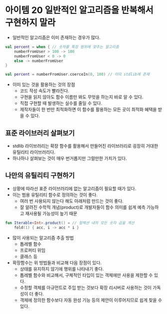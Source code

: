 # 아이템 20 일반적인 알고리즘을 반복해서 구현하지 말라
- 일반적인 알고리즘은 이미 존재하는 경우가 많다.

```kotlin
val percent = when { // 숫자를 특정 범위에 맞추는 알고리즘
	numberFromUser > 100 -> 100
	numberFromUser < 0 -> 0 
	else -> numberFromUser
}

val percent = numberFromUser.coerceIn(0, 100) // 이미 stdlib에 존재
```

- 이미 있는 것을 활용하는 것의 장점
    - 코드 작성 속도가 빨라진다.
    - 구현을 읽지 않아도 함수 이름만 봐도 무엇을 하는지 바로 알 수 있다.
    - 직접 구현할 때 발생하는 실수를 줄일 수 있다.
    - 제작자들이 한 번만 최적화하면 이 함수를 활용하는 모든 곳이 최적화 혜택을 받을 수 있다.

## 표준 라이브러리 살펴보기

- stdlib 라이브러리는 확장 함수를 활용해서 만들어진 라이브러리로 굉장히 거대한 유틸리티 라이브러리다.
- 하나하나 살펴보는 것이 매우 번거롭지만 그럴만한 가치가 있다.

## 나만의 유틸리티 구현하기

- 상황에 따라선 표준 라이브러리에 없는 알고리즘이 필요할 때가 있다.
- 이는 범용 유틸리티 함수로 정의하는 것이 좋다.
    - 여러 번 사용되지 않는다 해도 아래처럼 만드는 것이 좋다.
    - 잘 알려진 수학적 개념(product)로 개발자들이 함수 의미를 쉽게 예측 가능하고 재사용될 가능성이 높기 때문

```kotlin
fun Iterable<Int>.product() = // 컬렉션 내의 모든 숫자 곱을 계산
	fold(1) { acc, i -> acc * i } 
```

- 많이 사용되는 알고리즘 추출 방법
    - 톱레벨 함수
    - 프로퍼티 위임
    - 클래스 등
- 확장함수는 위 방법들과 비교해 다음 장점이 있다.
    - 상태를 유지하지 않기에 행위를 나타내기 좋다.
    - 톱레벨 함수와 비교해서, 구체적인 타입이 있는 객체에만 사용을 제한할 수 있다.
    - 수정할 객체를 아규먼트로 주입 받는 것보다 확장 리시버로 사용하는 것이 가독성이 더 좋다.
    - 객체에 정의한 함수보다 자동 완성 기능 등의 제안이 이루어지므로 쉽게 찾을 수 있다.
